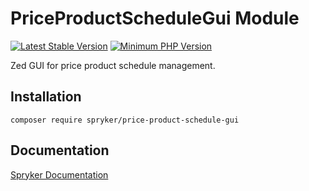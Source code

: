 # PriceProductScheduleGui Module
[![Latest Stable Version](https://poser.pugx.org/spryker/price-product-schedule-gui/v/stable.svg)](https://packagist.org/packages/spryker/price-product-schedule-gui)
[![Minimum PHP Version](https://img.shields.io/badge/php-%3E%3D%207.4-8892BF.svg)](https://php.net/)

Zed GUI for price product schedule management.

## Installation

```
composer require spryker/price-product-schedule-gui
```

## Documentation

[Spryker Documentation](https://docs.spryker.com)
